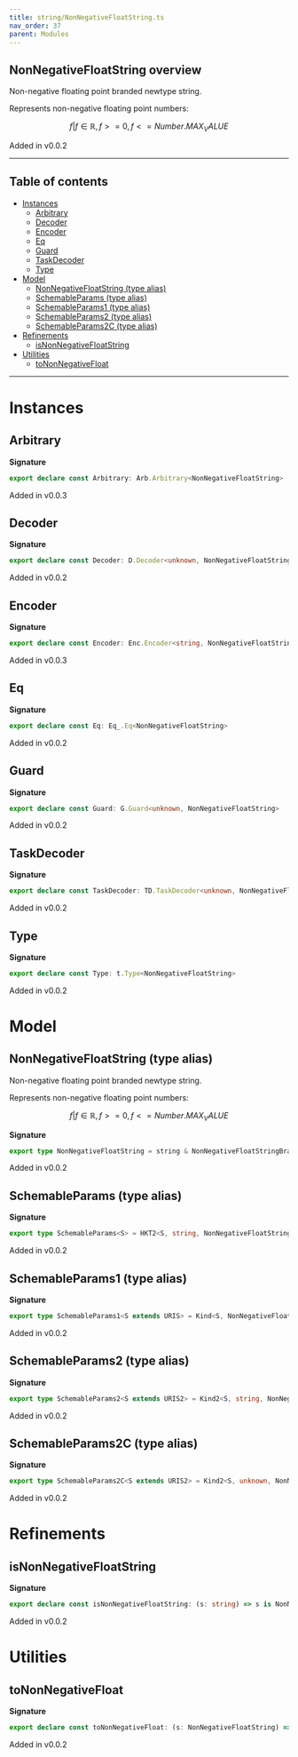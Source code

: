 ```yaml
---
title: string/NonNegativeFloatString.ts
nav_order: 37
parent: Modules
---
```


## NonNegativeFloatString overview

Non-negative floating point branded newtype string.

Represents non-negative floating point numbers:

```math
 { f | f ∈ ℝ, f >= 0, f <= Number.MAX_VALUE }
```

Added in v0.0.2

---

<h2 class="text-delta">Table of contents</h2>

- [Instances](#instances)
  - [Arbitrary](#arbitrary)
  - [Decoder](#decoder)
  - [Encoder](#encoder)
  - [Eq](#eq)
  - [Guard](#guard)
  - [TaskDecoder](#taskdecoder)
  - [Type](#type)
- [Model](#model)
  - [NonNegativeFloatString (type alias)](#nonnegativefloatstring-type-alias)
  - [SchemableParams (type alias)](#schemableparams-type-alias)
  - [SchemableParams1 (type alias)](#schemableparams1-type-alias)
  - [SchemableParams2 (type alias)](#schemableparams2-type-alias)
  - [SchemableParams2C (type alias)](#schemableparams2c-type-alias)
- [Refinements](#refinements)
  - [isNonNegativeFloatString](#isnonnegativefloatstring)
- [Utilities](#utilities)
  - [toNonNegativeFloat](#tononnegativefloat)

---

# Instances

## Arbitrary

**Signature**

```ts
export declare const Arbitrary: Arb.Arbitrary<NonNegativeFloatString>
```

Added in v0.0.3

## Decoder

**Signature**

```ts
export declare const Decoder: D.Decoder<unknown, NonNegativeFloatString>
```

Added in v0.0.2

## Encoder

**Signature**

```ts
export declare const Encoder: Enc.Encoder<string, NonNegativeFloatString>
```

Added in v0.0.3

## Eq

**Signature**

```ts
export declare const Eq: Eq_.Eq<NonNegativeFloatString>
```

Added in v0.0.2

## Guard

**Signature**

```ts
export declare const Guard: G.Guard<unknown, NonNegativeFloatString>
```

Added in v0.0.2

## TaskDecoder

**Signature**

```ts
export declare const TaskDecoder: TD.TaskDecoder<unknown, NonNegativeFloatString>
```

Added in v0.0.2

## Type

**Signature**

```ts
export declare const Type: t.Type<NonNegativeFloatString>
```

Added in v0.0.2

# Model

## NonNegativeFloatString (type alias)

Non-negative floating point branded newtype string.

Represents non-negative floating point numbers:

```math
 { f | f ∈ ℝ, f >= 0, f <= Number.MAX_VALUE }
```

**Signature**

```ts
export type NonNegativeFloatString = string & NonNegativeFloatStringBrand
```

Added in v0.0.2

## SchemableParams (type alias)

**Signature**

```ts
export type SchemableParams<S> = HKT2<S, string, NonNegativeFloatString>
```

Added in v0.0.2

## SchemableParams1 (type alias)

**Signature**

```ts
export type SchemableParams1<S extends URIS> = Kind<S, NonNegativeFloatString>
```

Added in v0.0.2

## SchemableParams2 (type alias)

**Signature**

```ts
export type SchemableParams2<S extends URIS2> = Kind2<S, string, NonNegativeFloatString>
```

Added in v0.0.2

## SchemableParams2C (type alias)

**Signature**

```ts
export type SchemableParams2C<S extends URIS2> = Kind2<S, unknown, NonNegativeFloatString>
```

Added in v0.0.2

# Refinements

## isNonNegativeFloatString

**Signature**

```ts
export declare const isNonNegativeFloatString: (s: string) => s is NonNegativeFloatString
```

Added in v0.0.2

# Utilities

## toNonNegativeFloat

**Signature**

```ts
export declare const toNonNegativeFloat: (s: NonNegativeFloatString) => NonNegativeFloat.NonNegativeFloat
```

Added in v0.0.2
